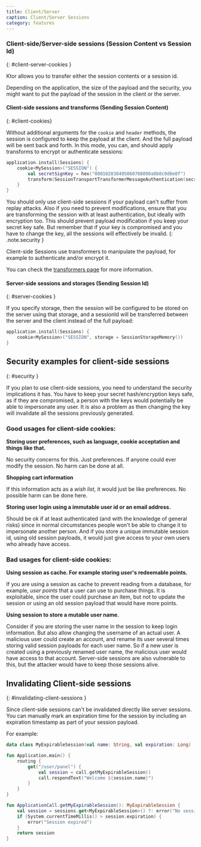 ```yaml
---
title: Client/Server
caption: Client/Server Sessions
category: features
---
```


### Client-side/Server-side sessions (Session Content vs Session Id)
{: #client-server-cookies }

Ktor allows you to transfer either the session contents or a session id.

Depending on the application, the size of the payload and the security, you might want to put the payload of
the session in the client or the server.

#### Client-side sessions and transforms (Sending Session Content)
{: #client-cookies}

Without additional arguments for the `cookie` and `header` methods, the session is configured to keep the payload
at the client. And the full payload will be sent back and forth. In this mode, you can, and should apply
transforms to encrypt or authenticate sessions:

```kotlin
application.install(Sessions) {
    cookie<MySession>("SESSION") {
        val secretSignKey = hex("000102030405060708090a0b0c0d0e0f")
        transform(SessionTransportTransformerMessageAuthentication(secretSignKey))
    }
} 
```

You should only use client-side sessions if your payload can't suffer from replay attacks. Also if you need to prevent
modifications, ensure that you are transforming the session with at least authentication, but ideally with encryption too.
This should prevent payload modification if you keep your secret key safe. But remember that if your key is compromised
and you have to change the key, all the sessions will effectively be invalid.
{: .note.security }

Client-side Sessions use transformers to manipulate the payload, for example to authenticate and/or encrypt it.

You can check the [transformers page](/features/sessions/transformers.html) for more information.

#### Server-side sessions and storages (Sending Session Id)
{: #server-cookies }

If you specify storage, then the session will be configured to be stored on the server using that storage, and
a sessionId will be transferred between the server and the client instead of the full payload: 

```kotlin
application.install(Sessions) {
    cookie<MySession>("SESSION", storage = SessionStorageMemory())
} 
```


## Security examples for client-side sessions
{: #security }

If you plan to use client-side sessions, you need to understand the security implications it has. You have to keep
your secret hash/encryption keys safe, as if they are compromised, a person with the keys would potentially be able 
to impersonate any user. It is also a problem as then changing the key will invalidate all the sessions previously generated.

### Good usages for client-side cookies:

**Storing user preferences, such as language, cookie acceptation and things like that.**

No security concerns for this. Just preferences. If anyone could ever modify the session. No harm can be done at all.

**Shopping cart information**

If this information acts as a *wish list*, it would just be like preferences. No possible harm can be done here. 

**Storing user login using a immutable user id or an email address.**

Should be ok if at least authenticated (and with the knowledge of general risks) since in normal circumstances
people won't be able to change it to impersonate another person. And if you store a unique immutable session id,
using old session payloads, it would just give access to your own users who already have access. 

### Bad usages for client-side cookies:

**Using session as cache. For example storing user's redeemable points.**

If you are using a session as cache to prevent reading from a database, for example, *user points* that a user can
use to purchase things. It is exploitable, since the user could purchase an item, but not to update the session
or using an old session payload that would have more points.

**Using session to store a mutable user name.**

Consider if you are storing the user name in the session to keep login information. But also allow changing
the username of an actual user. A malicious user could create an account, and rename its user several times
storing valid session payloads for each user name. So if a new user is created using a previously renamed
user name, the malicious user would have access to that account.
Server-side sessions are also vulnerable to this, but the attacker would have to keep those sessions alive.

## Invalidating Client-side sessions
{: #invalidating-client-sessions }

Since client-side sessions can't be invalidated directly like server sessions. You can manually mark an expiration
time for the session by including an expiration timestamp as part of your session payload.

For example:

```kotlin
data class MyExpirableSession(val name: String, val expiration: Long)

fun Application.main() {
    routing {
        get("/user/panel") {
            val session = call.getMyExpirableSession()
            call.respondText("Welcome ${session.name}")
        }
    }
}

fun ApplicationCall.getMyExpirableSession(): MyExpirableSession {
    val session = sessions.get<MyExpirableSession>() ?: error("No session found")
    if (System.currentTimeMillis() > session.expiration) {
        error("Session expired")
    }
    return session
}
```
